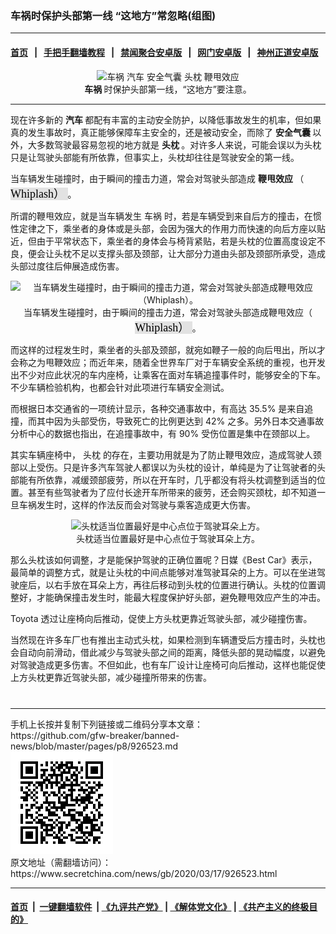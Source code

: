 ### 车祸时保护头部第一线 “这地方”常忽略(组图)
------------------------

#### [首页](https://github.com/gfw-breaker/banned-news/blob/master/README.md) &nbsp;&nbsp;|&nbsp;&nbsp; [手把手翻墙教程](https://github.com/gfw-breaker/guides/wiki) &nbsp;&nbsp;|&nbsp;&nbsp; [禁闻聚合安卓版](https://github.com/gfw-breaker/bn-android) &nbsp;&nbsp;|&nbsp;&nbsp; [网门安卓版](https://github.com/oGate2/oGate) &nbsp;&nbsp;|&nbsp;&nbsp; [神州正道安卓版](https://github.com/SzzdOgate/update) 



<div class="article_right" style="fone-color:#000">
 <p style="text-align: center;">
  <img alt="车祸 汽车 安全气囊 头枕 鞭甩效应" src="//img3.secretchina.com/pic/2020/3-17/p2649864a552511003-ss.jpg"/>
  <br>
   <strong>
    车祸
   </strong>
   时保护头部第一线，“这地方”要注意。
   <span id="hideid" name="hideid" style="color:red;display:none;">
    <span href="https://www.secretchina.com">
    </span>
   </span>
  </br>
 </p>
 <div id="txt-mid1-t21-2017">
  

---


  </div>
 </div>
 <p>
  现在许多新的
  <strong>
   <span href="https://www.secretchina.com/news/gb/tag/汽车" target="_blank">
    汽车
   </span>
  </strong>
  都配有丰富的主动安全防护，以降低事故发生的机率，但如果真的发生事故时，真正能够保障车主安全的，还是被动安全，而除了
  <strong>
   安全气囊
  </strong>
  以外，大多数驾驶最容易忽视的地方就是
  <strong>
   头枕
  </strong>
  。对许多人来说，可能会误以为头枕只是让驾驶头部能有所依靠，但事实上，头枕却往往是驾驶安全的第一线。
  <span id="hideid" name="hideid" style="color:red;display:none;">
   <span href="https://www.secretchina.com">
   </span>
  </span>
 </p>
 <p>
  当车辆发生碰撞时，由于瞬间的撞击力道，常会对驾驶头部造成
  <strong>
   <span href="https://www.secretchina.com/news/gb/tag/鞭甩效应" target="_blank">
    鞭甩效应
   </span>
  </strong>
  （
  <span data-darkreader-inline-bgcolor="" data-darkreader-inline-color="" style='--darkreader-inline-bgcolor:#202224; --darkreader-inline-color:#e8e6e3; background-color:#e2e2e2; color:#000000; font-family:"Microsoft JhengHei"; font-size:18px'>
   Whiplash）
  </span>
  。
 </p>
 <p>
  所谓的鞭甩效应，就是当车辆发生
  <span href="https://www.secretchina.com/news/gb/tag/车祸" target="_blank">
   车祸
  </span>
  时，若是车辆受到来自后方的撞击，在惯性定律之下，乘坐者的身体或是头部，会因为强大的作用力而快速的向后方座以贴近，但由于平常状态下，乘坐者的身体会与椅背紧贴，若是头枕的位置高度设定不良，便会让头枕不足以支撑头部及颈部，让大部分力道由头部及颈部所承受，造成头部过度往后伸展造成伤害。
 </p>
 <p style="text-align: center;">
  <img alt="当车辆发生碰撞时，由于瞬间的撞击力道，常会对驾驶头部造成鞭甩效应（Whiplash）。" src="//img3.secretchina.com/pic/2020/3-17/p2649871a200566516-ss.jpg"/>
  <br>
   当车辆发生碰撞时，由于瞬间的撞击力道，常会对驾驶头部造成鞭甩效应（
   <span data-darkreader-inline-bgcolor="" data-darkreader-inline-color="" style='--darkreader-inline-bgcolor:#202224; --darkreader-inline-color:#e8e6e3; background-color:#e2e2e2; color:#000000; font-family:"Microsoft JhengHei"; font-size:18px'>
    Whiplash）
   </span>
   。
  </br>
 </p>
 <p>
  而这样的过程发生时，乘坐者的头部及颈部，就宛如鞭子一般的向后甩出，所以才会称之为甩鞭效应；而近年来，随着全世界车厂对于车辆安全系统的重视，也开发出不少对应此状况的车内座椅，让乘客在面对车辆追撞事件时，能够安全的下车。不少车辆检验机构，也都会针对此项进行车辆安全测试。
 </p>
 <p>
  而根据日本交通省的一项统计显示，各种交通事故中，有高达 35.5% 是来自追撞，而其中因为头部受伤，导致死亡的比例更达到 42% 之多。另外日本交通事故分析中心的数据也指出，在追撞事故中，有 90% 受伤位置是集中在颈部以上。
 </p>
 <p>
  其实车辆座椅中，
  <span href="https://www.secretchina.com/news/gb/tag/头枕" target="_blank">
   头枕
  </span>
  的存在，主要功用就是为了防止鞭甩效应，造成驾驶人颈部以上受伤。只是许多汽车驾驶人都误以为头枕的设计，单纯是为了让驾驶者的头部能有所依靠，减缓颈部疲劳，所以在开车时，几乎都没有将头枕调整到适当的位置。甚至有些驾驶者为了应付长途开车所带来的疲劳，还会购买颈枕，却不知道一旦车祸发生时，这样的作法反而会对驾驶与乘客造成更大伤害。
 </p>
 <p style="text-align: center;">
  <img alt="头枕适当位置最好是中心点位于驾驶耳朵上方。" src="//img3.secretchina.com/pic/2020/3-17/p2649862a910040954-ss.jpg"/>
  <br>
   头枕适当位置最好是中心点位于驾驶耳朵上方。
  </br>
 </p>
 <p>
  那么头枕该如何调整，才是能保护驾驶的正确位置呢？日媒《Best Car》表示，最简单的调整方式，就是让头枕的中间点能够对准驾驶耳朵的上方。可以在坐进驾驶座后，以右手放在耳朵上方，再往后移动到头枕的位置进行确认。头枕的位置调整好，才能确保撞击发生时，能最大程度保护好头部，避免鞭甩效应产生的冲击。
 </p>
 <p>
  Toyota 透过让座椅向后推动，促使上方头枕更靠近驾驶头部，减少碰撞伤害。
 </p>
 <p>
  当然现在许多车厂也有推出主动式头枕，如果检测到车辆遭受后方撞击时，头枕也会自动向前滑动，借此减少与驾驶头部之间的距离，降低头部的晃动幅度，以避免对驾驶造成更多伤害。不但如此，也有车厂设计让座椅可向后推动，这样也能促使上方头枕更靠近驾驶头部，减少碰撞所带来的伤害。
  <center>
   <div>
    <div id="txt-mid2-t22-2017" style="display: block;  max-height: 351px;  overflow: hidden;">
     <div id="SC-21xxx">
     </div>
     <ins class="adsbygoogle" data-ad-client="ca-pub-1276641434651360" data-ad-format="auto" data-ad-slot="4301710469" data-full-width-responsive="true" style="display:block">
     </ins>
    </div>
   </div>
  </center>
  <div style="padding-top:12px;">
  </div>
 </p>
</div>

<hr/>
手机上长按并复制下列链接或二维码分享本文章：<br/>
https://github.com/gfw-breaker/banned-news/blob/master/pages/p8/926523.md <br/>
<a href='https://github.com/gfw-breaker/banned-news/blob/master/pages/p8/926523.md'><img src='https://github.com/gfw-breaker/banned-news/blob/master/pages/p8/926523.md.png'/></a> <br/>
原文地址（需翻墙访问）：https://www.secretchina.com/news/gb/2020/03/17/926523.html


------------------------
#### [首页](https://github.com/gfw-breaker/banned-news/blob/master/README.md) &nbsp;|&nbsp; [一键翻墙软件](https://github.com/gfw-breaker/nogfw/blob/master/README.md) &nbsp;| [《九评共产党》](https://github.com/gfw-breaker/9ping.md/blob/master/README.md#九评之一评共产党是什么) | [《解体党文化》](https://github.com/gfw-breaker/jtdwh.md/blob/master/README.md) | [《共产主义的终极目的》](https://github.com/gfw-breaker/gczydzjmd.md/blob/master/README.md)


<img src='http://gfw-breaker.win/banned-news/pages/p8/926523.md' width='0px' height='0px'/>
